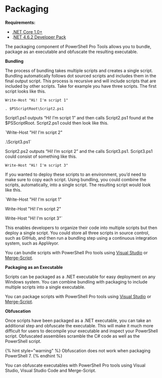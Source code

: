 # Packaging

**Requirements:**

* [.NET Core 1.0+](https://github.com/dotnet/core/releases)
* .[NET 4.6.2 Developer Pack](https://www.microsoft.com/en-us/download/details.aspx?id=53321)

The packaging component of PowerShell Pro Tools allows you to bundle, package as an executable and obfuscate the resulting executable.

**Bundling**

The process of bundling takes multiple scripts and creates a single script. Bundling automatically follows dot sourced scripts and includes them in the final output script. This process is recursive and will include scripts that are included by other scripts. Take for example you have three scripts. The first script looks like this.

`Write-Host "Hi! I'm script 1"`

`. $PSScriptRoot\Script2.ps1`

Script1.ps1 outputs “Hi! I’m script 1” and then calls Script2.ps1 found at the $PSScriptRoot. Script2.ps1 could then look like this.

\`Write-Host "Hi! I'm script 2"

.\Script3.ps1\`

Script2.ps2 outputs “Hi! I’m script 2” and the calls Script3.ps1. Script3.ps1 could consist of something like this.

`Write-Host "Hi! I'm script 3"`

If you wanted to deploy these scripts to an environment, you’d need to make sure to copy each script. Using bundling, you could combine the scripts, automatically, into a single script. The resulting script would look like this.

\`Write-Host "Hi! I'm script 1"

Write-Host "Hi! I'm script 2"

Write-Host "Hi! I'm script 3"\`

This enables developers to organize their code into multiple scripts but then deploy a single script. You could store all three scripts in source control, such as GitHub, and then run a bundling step using a continuous integration system, such as AppVeyor.

You can bundle scripts with PowerShell Pro tools using [Visual Studio](https://poshtools.com/docs/posh-pro-tools/bundling-packaging-msbuild/) or [Merge-Script](https://poshtools.com/docs/posh-pro-tools/merge-script/).

**Packaging as an Executable**

Scripts can be packaged as a .NET executable for easy deployment on any Windows system. You can combine bundling with packaging to include multiple scripts into a single executable.

You can package scripts with PowerShell Pro tools using [Visual Studio](https://poshtools.com/docs/posh-pro-tools/bundling-packaging-msbuild/) or [Merge-Script](https://poshtools.com/docs/posh-pro-tools/merge-script/).

**Obfuscation**

Once scripts have been packaged as a .NET executable, you can take an additional step and obfuscate the executable. This will make it much more difficult for users to decompile your executable and inspect your PowerShell script. Obfuscated assemblies scramble the C\# code as well as the PowerShell script.

{% hint style="warning" %}
Obfuscation does not work when packaging PowerShell 7.
{% endhint %}

You can obfuscate executables with PowerShell Pro tools using Visual Studio, Visual Studio Code and Merge-Script.


